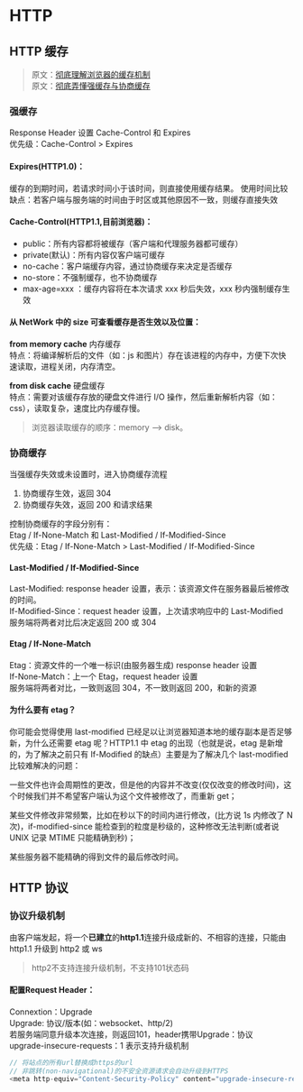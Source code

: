 # HTTP

## HTTP 缓存

> 原文：[彻底理解浏览器的缓存机制](https://juejin.cn/post/6844903593275817998)  
> 原文：[彻底弄懂强缓存与协商缓存](https://www.jianshu.com/p/9c95db596df5)

### 强缓存

Response Header 设置 Cache-Control 和 Expires  
优先级：Cache-Control > Expires

#### Expires(HTTP1.0)：

缓存的到期时间，若请求时间小于该时间，则直接使用缓存结果。
使用时间比较缺点：若客户端与服务端的时间由于时区或其他原因不一致，则缓存直接失效

#### Cache-Control(HTTP1.1,目前浏览器)：

- public：所有内容都将被缓存（客户端和代理服务器都可缓存）
- private(默认)：所有内容仅客户端可缓存
- no-cache：客户端缓存内容，通过协商缓存来决定是否缓存
- no-store：不强制缓存，也不协商缓存
- max-age=xxx ：缓存内容将在本次请求 xxx 秒后失效，xxx 秒内强制缓存生效

#### 从 NetWork 中的 size 可查看缓存是否生效以及位置：

**from memory cache** 内存缓存  
特点：将编译解析后的文件（如：js 和图片）存在该进程的内存中，方便下次快速读取，进程关闭，内存清空。

**from disk cache** 硬盘缓存  
特点：需要对该缓存存放的硬盘文件进行 I/O 操作，然后重新解析内容（如：css），读取复杂，速度比内存缓存慢。

> 浏览器读取缓存的顺序：memory –> disk。

### 协商缓存

当强缓存失效或未设置时，进入协商缓存流程

1. 协商缓存生效，返回 304
1. 协商缓存失效，返回 200 和请求结果

控制协商缓存的字段分别有：  
Etag / If-None-Match 和 Last-Modified / If-Modified-Since  
优先级：Etag / If-None-Match > Last-Modified / If-Modified-Since

#### Last-Modified / If-Modified-Since

Last-Modified: response header 设置，表示：该资源文件在服务器最后被修改的时间。  
If-Modified-Since：request header 设置，上次请求响应中的 Last-Modified  
服务端将两者对比后决定返回 200 或 304

#### Etag / If-None-Match

Etag：资源文件的一个唯一标识(由服务器生成) response header 设置  
If-None-Match：上一个 Etag，request header 设置  
服务端将两者对比，一致则返回 304，不一致则返回 200，和新的资源

#### 为什么要有 etag？

你可能会觉得使用 last-modified 已经足以让浏览器知道本地的缓存副本是否足够新，为什么还需要 etag 呢？HTTP1.1 中 etag 的出现（也就是说，etag 是新增的，为了解决之前只有 If-Modified 的缺点）主要是为了解决几个 last-modified 比较难解决的问题：

一些文件也许会周期性的更改，但是他的内容并不改变(仅仅改变的修改时间)，这个时候我们并不希望客户端认为这个文件被修改了，而重新 get；

某些文件修改非常频繁，比如在秒以下的时间内进行修改，(比方说 1s 内修改了 N 次)，if-modified-since 能检查到的粒度是秒级的，这种修改无法判断(或者说 UNIX 记录 MTIME 只能精确到秒)；

某些服务器不能精确的得到文件的最后修改时间。

## HTTP 协议

### 协议升级机制

由客户端发起，将一个**已建立**的**http1.1**连接升级成新的、不相容的连接，只能由 http1.1 升级到 http2 或 ws  
>http2不支持连接升级机制，不支持101状态码

#### 配置**Request Header**：

Connextion：Upgrade  
Upgrade: 协议/版本(如：websocket、http/2)  
若服务端同意升级本次连接，则返回101，header携带Upgrade：协议  
upgrade-insecure-requests：1 表示支持升级机制

```js
// 将站点的所有url替换成https的url
// 非跳转(non-navigational)的不安全资源请求会自动升级到HTTPS
<meta http-equiv="Content-Security-Policy" content="upgrade-insecure-requests">
```